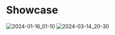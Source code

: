 # Showcase
![2024-01-16_01-10](https://github.com/Taz03/linux-files/assets/73871477/64ed996a-e2cc-4901-b16e-001dbf54b16f)
![2024-03-14_20-30](https://github.com/Taz03/linux-files/assets/73871477/83835eee-126c-42cb-9be6-64e5b124999d)
